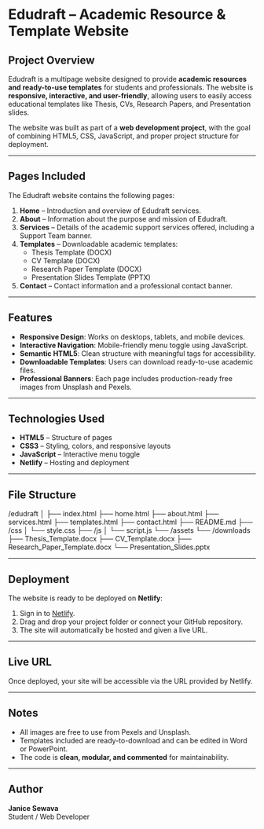 # Edudraft – Academic Resource & Template Website

## Project Overview
Edudraft is a multipage website designed to provide **academic resources and ready-to-use templates** for students and professionals. The website is **responsive, interactive, and user-friendly**, allowing users to easily access educational templates like Thesis, CVs, Research Papers, and Presentation slides.

The website was built as part of a **web development project**, with the goal of combining HTML5, CSS, JavaScript, and proper project structure for deployment.

---

## Pages Included
The Edudraft website contains the following pages:

1. **Home** – Introduction and overview of Edudraft services.
2. **About** – Information about the purpose and mission of Edudraft.
3. **Services** – Details of the academic support services offered, including a Support Team banner.
4. **Templates** – Downloadable academic templates:
   - Thesis Template (DOCX)
   - CV Template (DOCX)
   - Research Paper Template (DOCX)
   - Presentation Slides Template (PPTX)
5. **Contact** – Contact information and a professional contact banner.

---

## Features
- **Responsive Design**: Works on desktops, tablets, and mobile devices.
- **Interactive Navigation**: Mobile-friendly menu toggle using JavaScript.
- **Semantic HTML5**: Clean structure with meaningful tags for accessibility.
- **Downloadable Templates**: Users can download ready-to-use academic files.
- **Professional Banners**: Each page includes production-ready free images from Unsplash and Pexels.

---

## Technologies Used
- **HTML5** – Structure of pages
- **CSS3** – Styling, colors, and responsive layouts
- **JavaScript** – Interactive menu toggle
- **Netlify** – Hosting and deployment

---

## File Structure
/edudraft
│
├── index.html
├── home.html
├── about.html
├── services.html
├── templates.html
├── contact.html
├── README.md
├── /css
│ └── style.css
├── /js
│ └── script.js
└── /assets
└── /downloads
├── Thesis_Template.docx
├── CV_Template.docx
├── Research_Paper_Template.docx
└── Presentation_Slides.pptx

---

## Deployment
The website is ready to be deployed on **Netlify**:
1. Sign in to [Netlify](https://www.netlify.com/).
2. Drag and drop your project folder or connect your GitHub repository.
3. The site will automatically be hosted and given a live URL.

---

## Live URL
Once deployed, your site will be accessible via the URL provided by Netlify.

---

## Notes
- All images are free to use from Pexels and Unsplash.
- Templates included are ready-to-download and can be edited in Word or PowerPoint.
- The code is **clean, modular, and commented** for maintainability.

---

## Author
**Janice Sewava**  
Student / Web Developer  
